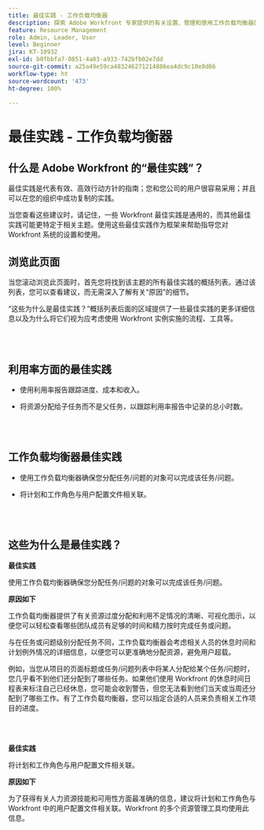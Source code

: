 ```yaml
---
title: 最佳实践 - 工作负载均衡器
description: 探索 Adobe Workfront 专家提供的有关设置、管理和使用工作负载均衡器的最佳实践建议。
feature: Resource Management
role: Admin, Leader, User
level: Beginner
jira: KT-10932
exl-id: b0fbbfa7-0851-4a83-a933-742bfb02e7dd
source-git-commit: a25a49e59ca483246271214886ea4dc9c10e8d66
workflow-type: ht
source-wordcount: '473'
ht-degree: 100%

---
```


# 最佳实践 - 工作负载均衡器

## 什么是 Adobe Workfront 的“最佳实践”？

最佳实践是代表有效、高效行动方针的指南；您和您公司的用户很容易采用；并且可以在您的组织中成功复制的实践。

当您查看这些建议时，请记住，一些 Workfront 最佳实践是通用的，而其他最佳实践可能更特定于相关主题。使用这些最佳实践作为框架来帮助指导您对 Workfront 系统的设置和使用。

## 浏览此页面

当您滚动浏览此页面时，首先您将找到该主题的所有最佳实践的概括列表。通过该列表，您可以查看建议，而无需深入了解有关“原因”的细节。

“这些为什么是最佳实践？”概括列表后面的区域提供了一些最佳实践的更多详细信息以及为什么将它们视为应考虑使用 Workfront 实例实施的流程、工具等。

</br>
</br>

## 利用率方面的最佳实践

* 使用利用率报告跟踪进度、成本和收入。

* 将资源分配给子任务而不是父任务，以跟踪利用率报告中记录的总小时数。

</br>
</br>


## 工作负载均衡器最佳实践

* 使用工作负载均衡器确保您分配任务/问题的对象可以完成该任务/问题。

* 将计划和工作角色与用户配置文件相关联。

</br>
</br>


## 这些为什么是最佳实践？

**最佳实践**

使用工作负载均衡器确保您分配任务/问题的对象可以完成该任务/问题。



**原因如下**

工作负载均衡器提供了有关资源过度分配和利用不足情况的清晰、可视化图示，以便您可以轻松查看哪些团队成员有足够的时间和精力按时完成任务或问题。



与在任务或问题级别分配任务不同，工作负载均衡器会考虑相关人员的休息时间和计划例外情况的详细信息，以便您可以更准确地分配资源，避免用户超载。



例如，当您从项目的页面标题或任务/问题列表中将某人分配给某个任务/问题时，您几乎看不到他们还分配到了哪些任务。如果他们使用 Workfront 的休息时间日程表来标注自己已经休息，您可能会收到警告，但您无法看到他们当天或当周还分配到了哪些工作。有了工作负载均衡器，您可以指定合适的人员来负责相关工作项目的进度。


</br>
</br>

**最佳实践**

将计划和工作角色与用户配置文件相关联。



**原因如下**

为了获得有关人力资源技能和可用性方面最准确的信息，建议将计划和工作角色与 Workfront 中的用户配置文件相关联。Workfront 的多个资源管理工具均使用此信息。
